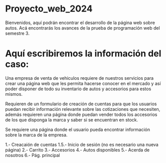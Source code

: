 # Proyecto_web_2024
Bienvenidos, aquí podrán encontrar el desarrollo de la página web sobre autos.
Acá encontrarás los avances de la prueba de programación web del semestre 3.


# Aquí escribiremos la información del caso:

Una empresa de venta de vehiculos requiere de nuestros servicios 
para crear una página web que les permita hacerse conocer en el mercado
y así poder disponer de todo su inventario de autos y accesorios para estos
mismos.

Requieren de un formulario de creación de cuentas para que los usuarios puedan
recibir información relevante sobre las cotizaciones que necesiten, además requieren
una página donde puedan vender todos los accesorios de los que disponga la marca y
saber si se encuentran en stock.

Se requiere una página donde el usuario pueda encontrar información sobre la marca
de la empresa.


1.- Creacaión de cuentas
    1.5.- Inicio de sesión (no es necesario una nueva página)
2.- Carrito
3.- Accesorios
4.- Autos disponibles
5.- Acerda de nosotros
6.- Pág. principal